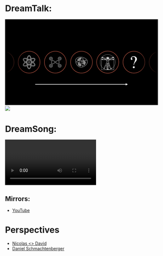 # DreamTalk:
![](StoryofEmergence.png)
![](StoryOfEmergence.gif)
# DreamSong:
![](StoryOfEmergence.mov)
## Mirrors:
- [YouTube](https://www.youtube.com/watch?v=31zm8sEVhQA)

# Perspectives

- [Nicolas <> David](https://youtu.be/V8o0adagN2Q)
- [Daniel Schmachtenberger](https://www.youtube.com/watch?v=2N3CQv2Iun4)
